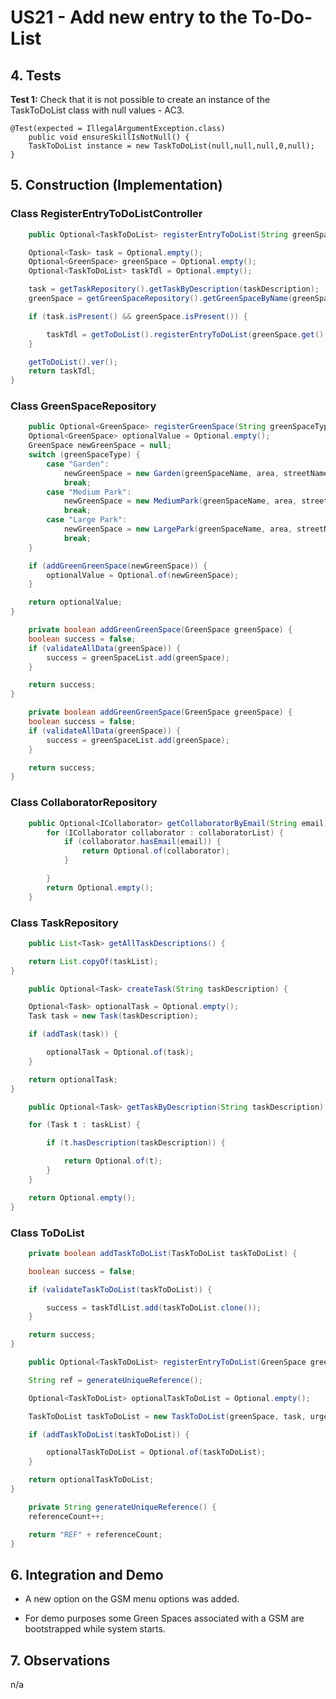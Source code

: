 # US21 - Add new entry to the To-Do-List

## 4. Tests

**Test 1:** Check that it is not possible to create an instance of the TaskToDoList class with null values - AC3.

	@Test(expected = IllegalArgumentException.class)
		public void ensureSkillIsNotNull() {
		TaskToDoList instance = new TaskToDoList(null,null,null,0,null);
	}

## 5. Construction (Implementation)

### Class RegisterEntryToDoListController

```java
    public Optional<TaskToDoList> registerEntryToDoList(String greenSpaceName, String taskDescription, String urgency, int aproxExpectedDuration) {

    Optional<Task> task = Optional.empty();
    Optional<GreenSpace> greenSpace = Optional.empty();
    Optional<TaskToDoList> taskTdl = Optional.empty();

    task = getTaskRepository().getTaskByDescription(taskDescription);
    greenSpace = getGreenSpaceRepository().getGreenSpaceByName(greenSpaceName);

    if (task.isPresent() && greenSpace.isPresent()) {

        taskTdl = getToDoList().registerEntryToDoList(greenSpace.get(), task.get(), urgency, aproxExpectedDuration);
    }

    getToDoList().ver();
    return taskTdl;
}
```

### Class GreenSpaceRepository

```java
    public Optional<GreenSpace> registerGreenSpace(String greenSpaceType, String greenSpaceName, int area, String streetName, int doorNumber, String postCodeNumber, String localization) {
    Optional<GreenSpace> optionalValue = Optional.empty();
    GreenSpace newGreenSpace = null;
    switch (greenSpaceType) {
        case "Garden":
            newGreenSpace = new Garden(greenSpaceName, area, streetName, doorNumber, postCodeNumber, localization);
            break;
        case "Medium Park":
            newGreenSpace = new MediumPark(greenSpaceName, area, streetName, doorNumber, postCodeNumber, localization);
            break;
        case "Large Park":
            newGreenSpace = new LargePark(greenSpaceName, area, streetName, doorNumber, postCodeNumber, localization);
            break;
    }

    if (addGreenGreenSpace(newGreenSpace)) {
        optionalValue = Optional.of(newGreenSpace);
    }

    return optionalValue;
}
```

```java
    private boolean addGreenGreenSpace(GreenSpace greenSpace) {
    boolean success = false;
    if (validateAllData(greenSpace)) {
        success = greenSpaceList.add(greenSpace);
    }

    return success;
}
```

```java
    private boolean addGreenGreenSpace(GreenSpace greenSpace) {
    boolean success = false;
    if (validateAllData(greenSpace)) {
        success = greenSpaceList.add(greenSpace);
    }

    return success;
}
```

### Class CollaboratorRepository

```java
    public Optional<ICollaborator> getCollaboratorByEmail(String email) {
        for (ICollaborator collaborator : collaboratorList) {
            if (collaborator.hasEmail(email)) {
                return Optional.of(collaborator);
            }

        }
        return Optional.empty();
    }
```

### Class TaskRepository

```java
    public List<Task> getAllTaskDescriptions() {

    return List.copyOf(taskList);
}
```

```java
    public Optional<Task> createTask(String taskDescription) {

    Optional<Task> optionalTask = Optional.empty();
    Task task = new Task(taskDescription);

    if (addTask(task)) {

        optionalTask = Optional.of(task);
    }

    return optionalTask;
}
```

```java
    public Optional<Task> getTaskByDescription(String taskDescription) {

    for (Task t : taskList) {

        if (t.hasDescription(taskDescription)) {

            return Optional.of(t);
        }
    }

    return Optional.empty();
}
```

### Class ToDoList

```java
    private boolean addTaskToDoList(TaskToDoList taskToDoList) {

    boolean success = false;

    if (validateTaskToDoList(taskToDoList)) {

        success = taskTdlList.add(taskToDoList.clone());
    }

    return success;
}
```

```java
    public Optional<TaskToDoList> registerEntryToDoList(GreenSpace greenSpace, Task task, String urgency, int aproxExpectedDuration) {

    String ref = generateUniqueReference();

    Optional<TaskToDoList> optionalTaskToDoList = Optional.empty();

    TaskToDoList taskToDoList = new TaskToDoList(greenSpace, task, urgency, aproxExpectedDuration, ref);

    if (addTaskToDoList(taskToDoList)) {

        optionalTaskToDoList = Optional.of(taskToDoList);
    }

    return optionalTaskToDoList;
}
```

```java
    private String generateUniqueReference() {
    referenceCount++;

    return "REF" + referenceCount;
}
```

## 6. Integration and Demo

* A new option on the GSM menu options was added.

* For demo purposes some Green Spaces associated with a GSM are bootstrapped  while system starts.

## 7. Observations

n/a